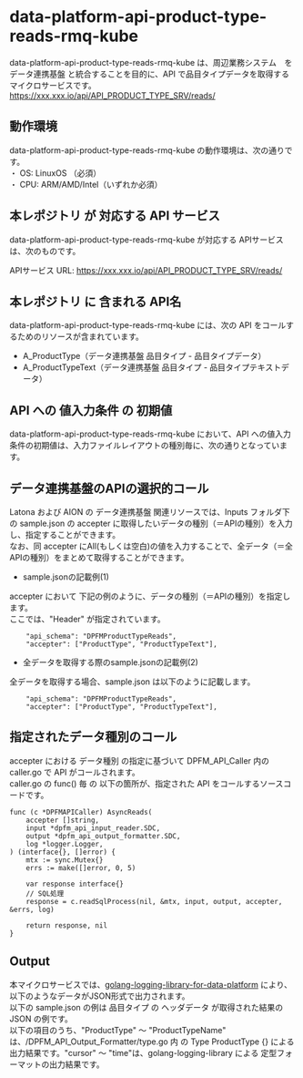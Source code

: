 # data-platform-api-product-type-reads-rmq-kube

data-platform-api-product-type-reads-rmq-kube は、周辺業務システム　を データ連携基盤 と統合することを目的に、API で品目タイプデータを取得するマイクロサービスです。  
https://xxx.xxx.io/api/API_PRODUCT_TYPE_SRV/reads/

## 動作環境

data-platform-api-product-type-reads-rmq-kube の動作環境は、次の通りです。  
・ OS: LinuxOS （必須）  
・ CPU: ARM/AMD/Intel（いずれか必須）  


## 本レポジトリ が 対応する API サービス
data-platform-api-product-type-reads-rmq-kube が対応する APIサービス は、次のものです。

APIサービス URL: https://xxx.xxx.io/api/API_PRODUCT_TYPE_SRV/reads/

## 本レポジトリ に 含まれる API名
data-platform-api-product-type-reads-rmq-kube には、次の API をコールするためのリソースが含まれています。  

* A_ProductType（データ連携基盤 品目タイプ - 品目タイプデータ）
* A_ProductTypeText（データ連携基盤 品目タイプ - 品目タイプテキストデータ）

## API への 値入力条件 の 初期値
data-platform-api-product-type-reads-rmq-kube において、API への値入力条件の初期値は、入力ファイルレイアウトの種別毎に、次の通りとなっています。  

## データ連携基盤のAPIの選択的コール

Latona および AION の データ連携基盤 関連リソースでは、Inputs フォルダ下の sample.json の accepter に取得したいデータの種別（＝APIの種別）を入力し、指定することができます。  
なお、同 accepter にAll(もしくは空白)の値を入力することで、全データ（＝全APIの種別）をまとめて取得することができます。  

* sample.jsonの記載例(1)  

accepter において 下記の例のように、データの種別（＝APIの種別）を指定します。  
ここでは、"Header" が指定されています。    
  
```
	"api_schema": "DPFMProductTypeReads",
	"accepter": ["ProductType", "ProductTypeText"],
```
  
* 全データを取得する際のsample.jsonの記載例(2)  

全データを取得する場合、sample.json は以下のように記載します。  

```
	"api_schema": "DPFMProductTypeReads",
	"accepter": ["ProductType", "ProductTypeText"],
```

## 指定されたデータ種別のコール

accepter における データ種別 の指定に基づいて DPFM_API_Caller 内の caller.go で API がコールされます。  
caller.go の func() 毎 の 以下の箇所が、指定された API をコールするソースコードです。  

```
func (c *DPFMAPICaller) AsyncReads(
	accepter []string,
	input *dpfm_api_input_reader.SDC,
	output *dpfm_api_output_formatter.SDC,
	log *logger.Logger,
) (interface{}, []error) {
	mtx := sync.Mutex{}
	errs := make([]error, 0, 5)

	var response interface{}
	// SQL処理
	response = c.readSqlProcess(nil, &mtx, input, output, accepter, &errs, log)

	return response, nil
}
```

## Output  
本マイクロサービスでは、[golang-logging-library-for-data-platform](https://github.com/latonaio/golang-logging-library-for-data-platform) により、以下のようなデータがJSON形式で出力されます。  
以下の sample.json の例は 品目タイプ の ヘッダデータ が取得された結果の JSON の例です。  
以下の項目のうち、"ProductType" ～ "ProductTypeName" は、/DPFM_API_Output_Formatter/type.go 内 の Type ProductType {} による出力結果です。"cursor" ～ "time"は、golang-logging-library による 定型フォーマットの出力結果です。  

```

```
